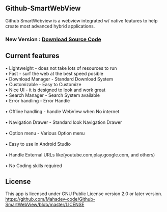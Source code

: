 ## Github-SmartWebView
Github SmartWebview is a webview integrated w/ native features to help create most advanced hybrid applications.

### New Version : [Download Source Code](https://github.com/Mahadev-code/Github-SmartWebView/blob/master/Source_Code.md)<br>

<h2> Current features </h2>
  &bull; Lightweight - does not take lots of resources to run
  <br>
  &bull; Fast - surf the web at the best speed posible
  <br>
  &bull; Download Manager - Standard Download System
  <br>
  &bull; Customizable - Easy to Customize
  <br>
  &bull; Nice UI - it is designed to look and work great
  <br>
  &bull; Search Manager - Search System available
  <br>
  &bull; Error handling - Error Handle
  <br>
<br>
  &bull; Offline handling - handle WebView when No internet
  <br>
<br>
  &bull; Navigation Drawer - Standard look Navigation Drawer
  <br>
<br>
  &bull; Option menu - Various Option menu
  <br>
<br>
  &bull; Easy to use in Android Studio
  <br>
 <br>
  &bull; Handle External URLs like(youtube.com,play.google.com, and others)
  <br>
<br>
  &bull; No Coding skills required
  <br>


## License

This app is licensed under GNU Public License version 2.0 or later version.
https://github.com/Mahadev-code/Github-SmartWebView/blob/master/LICENSE
  
